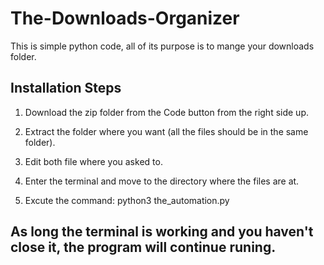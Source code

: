 # The-Downloads-Organizer

This is simple python code, all of its purpose is to mange your downloads folder. 

## Installation Steps

1.  Download the zip folder from the Code button from the right side up.

2.  Extract the folder where you want (all the files should be in the same folder).

3. Edit both file where you asked to.

4. Enter the terminal and move to the directory where the files are at.

5. Excute the command: python3 the_automation.py



## As long the terminal is working and you haven't close it, the program will continue runing.
